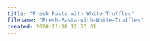 ```yaml
---
title: "Fresh Pasta with White Truffles"
filename: "Fresh-Pasta-with-White-Truffles"
created: 2020-11-18 12:53:31
---
```

